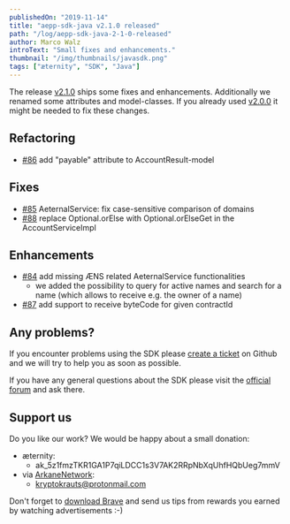 ```yaml
---
publishedOn: "2019-11-14"
title: "aepp-sdk-java v2.1.0 released"
path: "/log/aepp-sdk-java-2-1-0-released"
author: Marco Walz
introText: "Small fixes and enhancements."
thumbnail: "/img/thumbnails/javasdk.png"
tags: ["æternity", "SDK", "Java"]
---
```

The release [v2.1.0](https://github.com/kryptokrauts/aepp-sdk-java/releases/tag/v2.1.0) ships some fixes and enhancements. Additionally we renamed some attributes and model-classes. If you already used [v2.0.0](https://github.com/kryptokrauts/aepp-sdk-java/releases/tag/v2.0.0) it might be needed to fix these changes.

## Refactoring
- [#86](https://github.com/kryptokrauts/aepp-sdk-java/issues/86) add "payable" attribute to AccountResult-model

## Fixes
- [#85](https://github.com/kryptokrauts/aepp-sdk-java/issues/85) AeternalService: fix case-sensitive comparison of domains
- [#88](https://github.com/kryptokrauts/aepp-sdk-java/issues/88) replace Optional.orElse with Optional.orElseGet in the AccountServiceImpl

## Enhancements
- [#84](https://github.com/kryptokrauts/aepp-sdk-java/issues/84) add missing ÆNS related AeternalService functionalities
   - we added the possibility to query for active names
   and search for a name (which allows to receive e.g. the owner of a name)
- [#87](https://github.com/kryptokrauts/aepp-sdk-java/issues/87) add support to receive byteCode for given contractId


## Any problems?
If you encounter problems using the SDK please [create a ticket](https://github.com/kryptokrauts/aepp-sdk-java/issues/new) on Github and we will try to help you as soon as possible.

If you have any general questions about the SDK please visit the [official forum](https://forum.aeternity.com/c/aepplications/sdk) and ask there.

## Support us
Do you like our work? We would be happy about a small donation:
- æternity:
  - ak_5z1fmzTKR1GA1P7qiLDCC1s3V7AK2RRpNbXqUhfHQbUeg7mmV
- via [ArkaneNetwork](https://arkane.network/):
  - kryptokrauts@protonmail.com

Don't forget to [download Brave](https://brave.com/kry019) and send us tips from rewards you earned by watching advertisements :-)